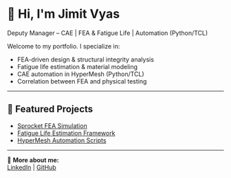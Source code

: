 # 👋 Hi, I'm Jimit Vyas
Deputy Manager – CAE | FEA & Fatigue Life | Automation (Python/TCL)

Welcome to my portfolio. I specialize in:
- FEA-driven design & structural integrity analysis
- Fatigue life estimation & material modeling
- CAE automation in HyperMesh (Python/TCL)
- Correlation between FEA and physical testing

---

## 🔹 Featured Projects
- [Sprocket FEA Simulation](projects/sprocket_analysis.md)  
- [Fatigue Life Estimation Framework](projects/fatigue_life_estimation.md)  
- [HyperMesh Automation Scripts](projects/automation_scripts.md)  

---

📌 **More about me:**  
[LinkedIn](https://www.linkedin.com/in/YOUR-LINKEDIN) | [GitHub](https://github.com/YOUR-USERNAME)
